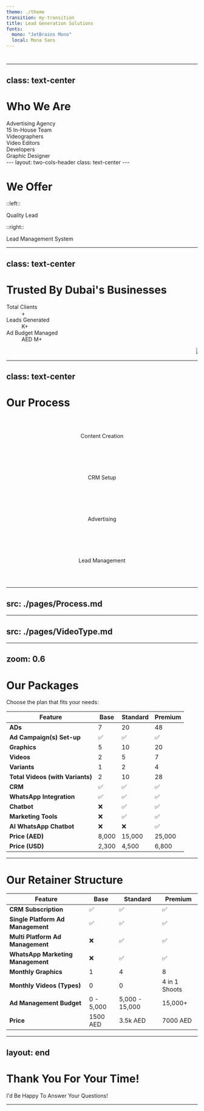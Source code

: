 ```yaml
---
theme: ./theme
transition: my-transition
title: Lead Generation Solutions
fonts:
  mono: "JetBrains Mono"
  local: Mona Sans
---
```


# <Morph :texts="[ 'Welcome to XMA Agency', displayText ]" />

<script setup>
import { ref, onMounted } from 'vue'

const displayText = ref("")

onMounted(() => {
  const urlParams = new URLSearchParams(window.location.search)
  const name = urlParams.get('name')
  if (name) {
    displayText.value = name
  }
})
</script>

---
class: text-center
---

# Who We Are

<div class="relative h-full -mt-10">
  <!-- Section 1: Advertising Agency -->
  <div class="absolute top-1/2 -translate-y-1/2 left-1/2 transform -translate-x-1/2" v-click.hide="1">
    <div
      v-motion
      :initial="{ opacity: 0, y: -20 }"
      :enter="{ opacity: 1, y: 0 }"
      class="text-center text-2xl font-bold"
    >
      Advertising Agency
    </div>
  </div>
  <!-- Section 2: In-House Team (Two-Column Layout) -->
  <div class="absolute top-1/2 -translate-y-1/2 left-1/2 transform -translate-x-1/2 w-full max-w-4xl">
    <div class="flex flex-col md:flex-row gap-8 justify-center items-center">
      <!-- Left Column: Team Label -->
      <div class="flex-1">
        <div
          v-click="1"
          v-motion
          :initial="{ opacity: 0, y: -20 }"
          :enter="{ opacity: 1, y: 0 }"
          class="text-xl font-semibold text-center"
        >
          15 In-House Team
        </div>
      </div>
      <!-- Right Column: Team Members -->
      <div class="flex-1 space-y-4">
        <div
          v-click="2"
          v-motion
          :initial="{ opacity: 0, x: -20 }"
          :enter="{ opacity: 1, x: 0 }"
          class="text-base text-center"
        >
          Videographers
        </div>
        <div
          v-click="3"
          v-motion
          :initial="{ opacity: 0, x: -20 }"
          :enter="{ opacity: 1, x: 0 }"
          class="text-base text-center"
        >
          Video Editors
        </div>
        <div
          v-click="4"
          v-motion
          :initial="{ opacity: 0, x: -20 }"
          :enter="{ opacity: 1, x: 0 }"
          class="text-base text-center"
        >
          Developers
        </div>
        <div
          v-click="5"
          v-motion
          :initial="{ opacity: 0, x: -20 }"
          :enter="{ opacity: 1, x: 0 }"
          class="text-base text-center"
        >
          Graphic Designer
        </div>
      </div>
    </div>
  </div>
</div>
---
layout: two-cols-header
class: text-center
---

<h1 class="text-center">We Offer</h1>

::left::

<div class="flex-1">
    <div
        v-click
        v-motion
        :initial="{ opacity: 0, x: -20 }"
        :enter="{ opacity: 1, x: 0 }"
        class="p-4 mx-4 bg-zinc-800 rounded shadow text-center"
    >
        Quality Lead
    </div>
</div>

::right::

<div class="flex-1">
    <div
        v-click
        v-motion
        :initial="{ opacity: 0, x: -20 }"
        :enter="{ opacity: 1, x: 0 }"
        class="p-4 mx-4 bg-zinc-800 rounded shadow text-center"
    >
        Lead Management System
    </div>
</div>

---
class: text-center
---

# Trusted By Dubai's Businesses

<div class="mx-auto max-w-screen-xl px-4 py-8 sm:px-6 sm:py-12 lg:px-8">
    <div class="mx-auto max-w-3xl text-center">
    </div>
    <dl
        class="mg-6 grid grid-cols-1 gap-4 divide-y divide-zinc-100 sm:mt-8 sm:grid-cols-2 sm:divide-x sm:divide-y-0 lg:grid-cols-3 dark:divide-zinc-900"
    >
        <div class="flex flex-col px-4 py-8 text-center">
            <dt class="order-last text-lg font-medium text-zinc-500 dark:text-zinc-400">Total Clients</dt>
            <dd class="text-2xl font-extrabold text-red-600 md:text-5xl">
                <Ticker :value="50" :decimalPlaces="0" />+
            </dd>
        </div>
        <div class="flex flex-col px-4 py-8 text-center">
            <dt class="order-last text-lg font-medium text-zinc-500 dark:text-zinc-400">
        Leads Generated
            </dt>
            <dd class="text-2xl font-extrabold text-red-600 md:text-5xl">
                <Ticker :value="30" decimalPlaces="0" />K+
            </dd>
        </div>
        <div class="flex flex-col px-4 py-8 text-center">
            <dt class="order-last text-lg font-medium text-zinc-500 dark:text-zinc-400">Ad Budget Managed</dt>
            <dd class="text-2xl font-extrabold text-red-600 md:text-5xl">
                AED <Ticker :value="3" decimalPlaces="0" />M+
            </dd>
        </div>
    </dl>
</div>

<div class="relative">
    <Marquee
        class="[--duration:20s]"
    >
        <img src="/packman_Logo.jpg" class="h-10" />
        <img src="/packman_Logo.jpg" class="h-10" />
        <img src="/packman_Logo.jpg" class="h-10" />
        <img src="/packman_Logo.jpg" class="h-10" />
        <img src="/packman_Logo.jpg" class="h-10" />
        <img src="/packman_Logo.jpg" class="h-10" />
        <img src="/packman_Logo.jpg" class="h-10" />
    </Marquee>
    <div class="pointer-events-none absolute inset-y-0 left-0 w-1/3 bg-gradient-to-r from-[#0f0f0f] dark:from-background" />
    <div class="pointer-events-none absolute inset-y-0 right-0 w-1/3 bg-gradient-to-l from-[#0f0f0f] dark:from-background" />
</div>

---
class: text-center
---

# Our Process

<style>
.scale-step {
    margin: 2rem 0;
    padding: 1rem;
    border-radius: 8px;
    background: rgba(255,255,255,0.1);
    transition: all 0.3s ease;
    display: flex;
    flex-direction: column;
    justify-content: center;
    align-items: center;
    gap: 1rem;
}
.scale-step:hover {
    background: rgba(255,255,255,0.15);
    transform: scale(1.02);
}
</style>

<div class="grid mt-20 grid-cols-4 gap-4 text-center">
    <div v-click class="scale-step">
        <lucide-video class="w-12 h-12 text-blue-500" />
        <p class="text-lg font-bold text-blue-500">Content Creation</p>
    </div>
    <div v-click class="scale-step">
        <lucide-layout-dashboard class="w-12 h-12 text-green-500" />
        <p class="text-lg font-bold text-green-500">CRM Setup</p>
    </div>
    <div v-click class="scale-step">
        <mdi-bullhorn class="w-12 h-12 text-yellow-500" />
        <p class="text-lg font-bold text-yellow-500">Advertising</p>
    </div>
    <div v-click class="scale-step">
        <mdi-account-convert class="w-12 h-12 text-red-500" />
        <p class="text-lg font-bold text-red-500">Lead Management</p>
    </div>
</div>

---
src: ./pages/Process.md
---

---
src: ./pages/VideoType.md
---

---
zoom: 0.6
---

# Our Packages

Choose the plan that fits your needs:

| Feature                         | Base    | Standard | Premium |
|---------------------------------|---------|----------|---------|
| **ADs**                         | 7       | 20       | 48      |
| **Ad Campaign(s) Set-up**         | ✅      | ✅       | ✅      |
| **Graphics**                    | 5       | 10       | 20      |
| **Videos**                      | 2       | 5        | 7       |
| **Variants**                    | 1       | 2        | 4       |
| **Total Videos (with Variants)**| 2       | 10       | 28      |
| **CRM**                         | ✅      | ✅       | ✅      |
| **WhatsApp Integration**        | ✅      | ✅       | ✅      |
| **Chatbot**                     | ❌      | ✅       | ✅      |
| **Marketing Tools**             | ❌      | ✅       | ✅      |
| **AI WhatsApp Chatbot**         | ❌      | ❌       | ✅      |
| **Price (AED)**                 | 8,000   | 15,000   | 25,000  |
| **Price (USD)**                 | 2,300   | 4,500    | 6,800   |

---

# Our Retainer Structure

| Feature                        | Base      | Standard | Premium     |
|--------------------------------|-----------|----------|-------------|
| **CRM Subscription**           | ✅        | ✅       | ✅          |
| **Single Platform Ad Management** | ✅      | ✅       | ✅          |
| **Multi Platform Ad Management**  | ❌      | ✅       | ✅          |
| **WhatsApp Marketing Management** | ❌      | ✅       | ✅          |
| **Monthly Graphics**           | 1         | 4        | 8           |
| **Monthly Videos (Types)**     | 0         | 0        | 4 in 1 Shoots |
| **Ad Management Budget**       | 0 - 5,000 | 5,000 - 15,000 | 15,000+ |
| **Price**                      | 1500 AED  | 3.5k AED | 7000 AED    |

---
layout: end
---

# Thank You For Your Time!

<div v-motion :initial="{ opacity: 0, y: 20 }" :enter="{ opacity: 1, y: 0 }">
    I'd Be Happy To Answer Your Questions! 
</div>

---
